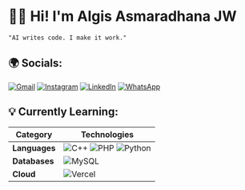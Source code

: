 # 👨‍💻 Hi! I'm Algis Asmaradhana JW 

`"AI writes code. I make it work."`

## 🌍 Socials:
[![Gmail](https://img.shields.io/badge/Gmail-%23D14836.svg?style=flat-square&logo=gmail&logoColor=white)](mailto:gisssss.jw@gmail.com)
[![Instagram](https://img.shields.io/badge/Instagram-%23E4405F.svg?style=flat-square&logo=Instagram&logoColor=white)](https://instagram.com/alg111s) 
[![LinkedIn](https://img.shields.io/badge/LinkedIn-%230077B5.svg?style=flat-square&logo=linkedin&logoColor=white)](https://www.linkedin.com/in/algis-asmaradhana-jw-b003a3330/) 
[![WhatsApp](https://img.shields.io/badge/WhatsApp-%238BC34A.svg?style=flat-square&logo=whatsapp&logoColor=white)](https://wa.me/6285150948757)

## 💡 Currently Learning: 
| **Category**     | **Technologies** |
|------------------|-------------------|
| **Languages**    | ![C++](https://img.shields.io/badge/C%2B%2B-%2300599C.svg?style=flat-square&logo=cplusplus&logoColor=white) ![PHP](https://img.shields.io/badge/PHP-%23777BB4.svg?style=flat-square&logo=php&logoColor=white) ![Python](https://img.shields.io/badge/Python-%233776AB.svg?style=flat-square&logo=python&logoColor=white) |
| **Databases**    | ![MySQL](https://img.shields.io/badge/MySQL-4479A1.svg?style=flat-square&logo=mysql&logoColor=white) |
| **Cloud**        | ![Vercel](https://img.shields.io/badge/Vercel-%23000000.svg?style=flat-square&logo=vercel&logoColor=white) |
